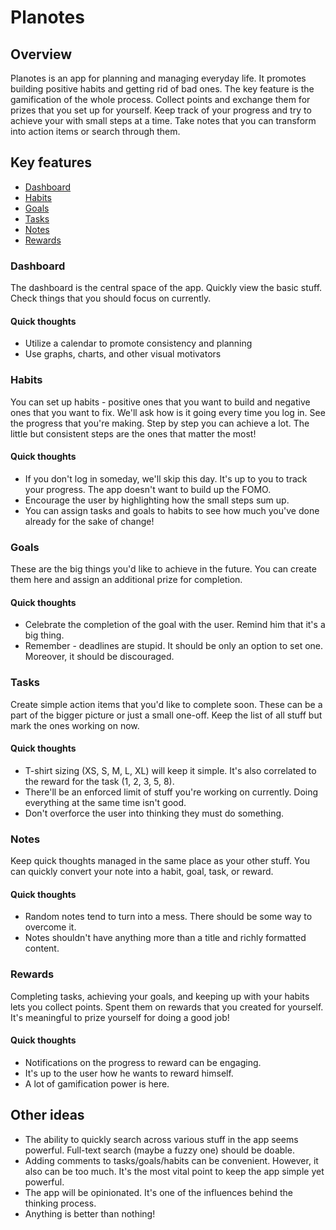 # Planotes

## Overview

Planotes is an app for planning and managing everyday life. It promotes building positive habits and getting rid of bad ones. The key feature is the gamification of the whole process. Collect points and exchange them for prizes that you set up for yourself.
Keep track of your progress and try to achieve your with small steps at a time. Take notes that you can transform into action items or search through them.

## Key features

- [Dashboard](#dashboard)
- [Habits](#habits)
- [Goals](#goals)
- [Tasks](#tasks)
- [Notes](#notes)
- [Rewards](#rewards)

### Dashboard

The dashboard is the central space of the app. Quickly view the basic stuff. Check things that you should focus on currently.

#### Quick thoughts

- Utilize a calendar to promote consistency and planning
- Use graphs, charts, and other visual motivators

### Habits

You can set up habits - positive ones that you want to build and negative ones that you want to fix. We'll ask how is it going every time you log in. See the progress that you're making. Step by step you can achieve a lot. The little but consistent steps are the ones that matter the most!

#### Quick thoughts

- If you don't log in someday, we'll skip this day. It's up to you to track your progress. The app doesn't want to build up the FOMO.
- Encourage the user by highlighting how the small steps sum up.
- You can assign tasks and goals to habits to see how much you've done already for the sake of change!

### Goals

These are the big things you'd like to achieve in the future. You can create them here and assign an additional prize for completion.

#### Quick thoughts

- Celebrate the completion of the goal with the user. Remind him that it's a big thing.
- Remember - deadlines are stupid. It should be only an option to set one. Moreover, it should be discouraged.

### Tasks

Create simple action items that you'd like to complete soon. These can be a part of the bigger picture or just a small one-off. Keep the list of all stuff but mark the ones working on now.

#### Quick thoughts

- T-shirt sizing (XS, S, M, L, XL) will keep it simple. It's also correlated to the reward for the task (1, 2, 3, 5, 8).
- There'll be an enforced limit of stuff you're working on currently. Doing everything at the same time isn't good.
- Don't overforce the user into thinking they must do something.

### Notes

Keep quick thoughts managed in the same place as your other stuff. You can quickly convert your note into a habit, goal, task, or reward.

#### Quick thoughts

- Random notes tend to turn into a mess. There should be some way to overcome it.
- Notes shouldn't have anything more than a title and richly formatted content.

### Rewards

Completing tasks, achieving your goals, and keeping up with your habits lets you collect points. Spent them on rewards that you created for yourself. It's meaningful to prize yourself for doing a good job!

#### Quick thoughts

- Notifications on the progress to reward can be engaging.
- It's up to the user how he wants to reward himself.
- A lot of gamification power is here.

## Other ideas

- The ability to quickly search across various stuff in the app seems powerful. Full-text search (maybe a fuzzy one) should be doable.
- Adding comments to tasks/goals/habits can be convenient. However, it also can be too much. It's the most vital point to keep the app simple yet powerful.
- The app will be opinionated. It's one of the influences behind the thinking process.
- Anything is better than nothing!
